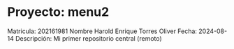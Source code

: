 # Proyecto: menu2
Matricula: 202161981
Nombre Harold Enrique Torres Oliver
Fecha: 2024-08-14
Descripción: Mi primer repositorio central (remoto)
